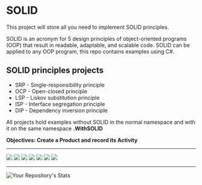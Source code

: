 # SOLID
This project will store all you need to implement SOLID principles.

SOLID is an acronym for 5 design principles of object-oriented programs (OOP) that result in readable, adaptable, and scalable code. SOLID can be applied to any OOP program, this repo contains examples using C#.

## SOLID principles projects

- SRP - Single-responsibility principle
- OCP - Open-closed principle
- LSP - Liskov substitution principle
- ISP - Interface segregation principle
- DIP - Dependency inversion principle

All projects hold examples without SOLID in the normal namespace and with it on the same namespace **.WithSOLID**

**Objectives: Create a Product and record its Activity**

---
![](https://img.shields.io/badge/Visual_Studio-5C2D91?style=for-the-badge&logo=visual%20studio&logoColor=white)
![](https://img.shields.io/badge/.NET-512BD4?style=for-the-badge&logo=dotnet&logoColor=white)
![](https://img.shields.io/badge/C%23-239120?style=for-the-badge&logo=c-sharp&logoColor=white)
![](https://img.shields.io/badge/HTML5-E34F26?style=for-the-badge&logo=html5&logoColor=white)
![](https://img.shields.io/badge/JavaScript-323330?style=for-the-badge&logo=javascript&logoColor=F7DF1E)
![](https://img.shields.io/badge/json-5E5C5C?style=for-the-badge&logo=json&logoColor=white)
![](https://img.shields.io/badge/Windows-0078D6?style=for-the-badge&logo=windows&logoColor=white)

---

![Your Repository's Stats](https://github-readme-stats.vercel.app/api/top-langs/?username=kenllyacosta)
